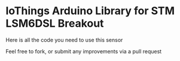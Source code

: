 IoThings Arduino Library for
STM LSM6DSL Breakout
==============================================================

Here is all the code you need to use this sensor

Feel free to fork, or submit any improvements via a pull request